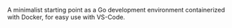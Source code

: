 A minimalist starting point as a Go development environment containerized with Docker, for easy use with VS-Code. 